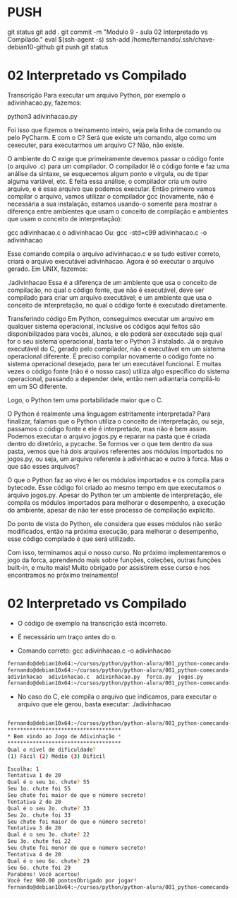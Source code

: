 



# ###################################################################################################################################################################
# ###################################################################################################################################################################
# PUSH

git status
git add .
git commit -m "Modulo 9 - aula 02 Interpretado vs Compilado."
eval $(ssh-agent -s)
ssh-add /home/fernando/.ssh/chave-debian10-github
git push
git status





# ###################################################################################################################################################################
# ###################################################################################################################################################################
#  02 Interpretado vs Compilado

Transcrição
Para executar um arquivo Python, por exemplo o adivinhacao.py, fazemos:

python3 adivinhacao.py

Foi isso que fizemos o treinamento inteiro, seja pela linha de comando ou pelo PyCharm. E com o C? Será que existe um comando, algo como um cexecuter, para executarmos um arquivo C? Não, não existe.

O ambiente do C exige que primeiramente devemos passar o código fonte (o arquivo .c) para um compilador. O compilador lê o código fonte e faz uma análise da sintaxe, se esquecemos algum ponto e vírgula, ou de tipar alguma variável, etc. E feita essa análise, o compilador cria um outro arquivo, e é esse arquivo que podemos executar. Então primeiro vamos compilar o arquivo, vamos utilizar o compilador gcc (novamente, não é necessária a sua instalação, estamos usando-o somente para mostrar a diferença entre ambientes que usam o conceito de compilação e ambientes que usam o conceito de interpretação):

gcc adivinhacao.c o adivinhacao
Ou:
gcc -std=c99 adivinhacao.c -o adivinhacao

Esse comando compila o arquivo adivinhacao.c e se tudo estiver correto, criará o arquivo executável adivinhacao. Agora é só executar o arquivo gerado. Em UNIX, fazemos:

./adivinhacao
Essa é a diferença de um ambiente que usa o conceito de compilação, no qual o código fonte, que não é executável, deve ser compilado para criar um arquivo executável; e um ambiente que usa o conceito de interpretação, no qual o código fonte é executado diretamente.

Transferindo código
Em Python, conseguimos executar um arquivo em qualquer sistema operacional, inclusive os códigos aqui feitos são disponibilizados para vocês, alunos, e ele poderá ser executado seja qual for o seu sistema operacional, basta ter o Python 3 instalado. Já o arquivo executável do C, gerado pelo compilador, não é executável em um sistema operacional diferente. É preciso compilar novamente o código fonte no sistema operacional desejado, para ter um executável funcional. E muitas vezes o código fonte (não é o nosso caso) utiliza algo específico do sistema operacional, passando a depender dele, então nem adiantaria compilá-lo em um SO diferente.

Logo, o Python tem uma portabilidade maior que o C.

O Python é realmente uma linguagem estritamente interpretada?
Para finalizar, falamos que o Python utiliza o conceito de interpretação, ou seja, passamos o código fonte e ele é interpretado, mas não é bem assim. Podemos executar o arquivo jogos.py e reparar na pasta que é criada dentro do diretório, a pycache. Se formos ver o que tem dentro da sua pasta, vemos que há dois arquivos referentes aos módulos importados no jogos.py, ou seja, um arquivo referente à adivinhacao e outro à forca. Mas o que são esses arquivos?

O que o Python faz ao vivo é ler os módulos importados e os compila para bytecode. Esse código foi criado ao mesmo tempo em que executamos o arquivo jogos.py. Apesar do Python ter um ambiente de interpretação, ele compila os módulos importados para melhorar o desempenho, a execução do ambiente, apesar de não ter esse processo de compilação explícito.

Do ponto de vista do Python, ele considera que esses módulos não serão modificados, então na próxima execução, para melhorar o desempenho, esse código compilado é que será utilizado.

Com isso, terminamos aqui o nosso curso. No próximo implementaremos o jogo da forca, aprendendo mais sobre funções, coleções, outras funções built-in, e muito mais! Muito obrigado por assistirem esse curso e nos encontramos no próximo treinamento!






# ###################################################################################################################################################################
# ###################################################################################################################################################################
#  02 Interpretado vs Compilado

- O código de exemplo na transcrição está incorreto.
- É necessário um traço antes do o.

- Comando correto:
gcc adivinhacao.c -o adivinhacao

~~~~bash
fernando@debian10x64:~/cursos/python/python-alura/001_python-comecando-com-a-linguagem/009-Comparando-Python-com-C/jogos$ gcc adivinhacao.c -o adivinhacao
fernando@debian10x64:~/cursos/python/python-alura/001_python-comecando-com-a-linguagem/009-Comparando-Python-com-C/jogos$ ls
adivinhacao  adivinhacao.c  adivinhacao.py  forca.py  jogos.py
fernando@debian10x64:~/cursos/python/python-alura/001_python-comecando-com-a-linguagem/009-Comparando-Python-com-C/jogos$
~~~~


- No caso do C, ele compila o arquivo que indicamos, para executar o arquivo que ele gerou, basta executar:
./adivinhacao

~~~~bash

fernando@debian10x64:~/cursos/python/python-alura/001_python-comecando-com-a-linguagem/009-Comparando-Python-com-C/jogos$ ./adivinhacao
************************************
* Bem vindo ao Jogo de Adivinhação *
************************************
Qual o nível de dificuldade?
(1) Fácil (2) Médio (3) Difícil

Escolha: 1
Tentativa 1 de 20
Qual é o seu 1o. chute? 55
Seu 1o. chute foi 55
Seu chute foi maior do que o número secreto!
Tentativa 2 de 20
Qual é o seu 2o. chute? 33
Seu 2o. chute foi 33
Seu chute foi maior do que o número secreto!
Tentativa 3 de 20
Qual é o seu 3o. chute? 22
Seu 3o. chute foi 22
Seu chute foi menor do que o número secreto!
Tentativa 4 de 20
Qual é o seu 6o. chute? 29
Seu 6o. chute foi 29
Parabéns! Você acertou!
Você fez 980.00 pontosObrigado por jogar!
fernando@debian10x64:~/cursos/python/python-alura/001_python-comecando-com-a-linguagem/009-Comparando-Python-com-C/jogos$

~~~~